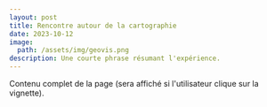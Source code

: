 ```yaml
---
layout: post
title: Rencontre autour de la cartographie
date: 2023-10-12
image:
  path: /assets/img/geovis.png
description: Une courte phrase résumant l'expérience.
---
```

Contenu complet de la page (sera affiché si l'utilisateur clique sur la vignette).